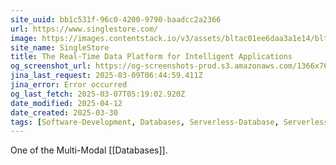 ```yaml
---
site_uuid: bb1c531f-96c0-4200-9790-baadcc2a2366
url: https://www.singlestore.com/
image: https://images.contentstack.io/v3/assets/bltac01ee6daa3a1e14/blt65460a223657f85f/661047721952f027eefc0104/img_primary_opengraph_(1).png
site_name: SingleStore
title: The Real-Time Data Platform for Intelligent Applications
og_screenshot_url: https://og-screenshots-prod.s3.amazonaws.com/1366x768/80/false/2d238e31187dd06a0fbe1c477af1007f580d954c638cd97a64e11f4e2271d69b.jpeg
jina_last_request: 2025-03-09T06:44:59.411Z
jina_error: Error occurred
og_last_fetch: 2025-03-07T05:19:02.920Z
date_modified: 2025-04-12
date_created: 2025-03-30
tags: [Software-Development, Databases, Serverless-Database, Serverless-Cloud]
---
```











































One of the Multi-Modal [[Databases]].

